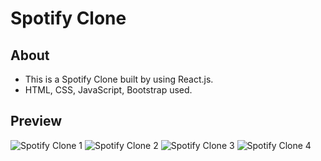 # Spotify Clone

## About
 - This is a Spotify Clone built by using React.js.
 -  HTML, CSS, JavaScript, Bootstrap used.

## Preview

![Spotify Clone 1](https://github.com/SuadaSefullaj/Spotify-Clone/assets/134237347/108741e8-a6a0-4962-89ad-c669ec76e8ed)
![Spotify Clone 2](https://github.com/SuadaSefullaj/Spotify-Clone/assets/134237347/6bfbb45c-48eb-48cc-8a64-ada70a21cd16)
![Spotify Clone 3](https://github.com/SuadaSefullaj/Spotify-Clone/assets/134237347/2a81e98e-6cc2-424a-ae90-7c3f1d146870)
![Spotify Clone 4](https://github.com/SuadaSefullaj/Spotify-Clone/assets/134237347/bb7ae0c1-8fcb-49e2-8b9f-b2faa2d97d80)
